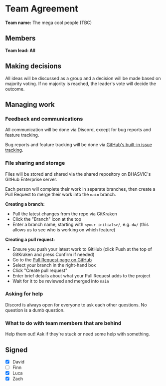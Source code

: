 # Team Agreement

**Team name:** The mega cool people (TBC)

## Members

**Team lead: All**



## Making decisions

All ideas will be discussed as a group and a decision will be made based on majority voting. If no majority is reached, the leader's vote will decide the outcome.

## Managing work

### Feedback and communications

All communication will be done via Discord, except for bug reports and feature tracking.

Bug reports and feature tracking will be done via [GitHub's built-in issue tracking](https://csgit.bhasvic.ac.uk/cool-people/animopoly/issues).

### File sharing and storage

Files will be stored and shared via the shared repository on BHASVIC's GitHub Enterprise server.

Each person will complete their work in separate branches, then create a Pull Request to merge their work into the `main` branch.

**Creating a branch:**

- Pull the latest changes from the repo via GitKraken
- Click the "Branch" icon at the top
- Enter a branch name, starting with `<your initials>/`, e.g. `dw/` (this allows us to see who is working on which feature)

**Creating a pull request:**

- Ensure you push your latest work to GitHub (click Push at the top of GitKraken and press Confirm if needed)
- Go to the [Pull Request page on GitHub](https://csgit.bhasvic.ac.uk/cool-people/animopoly/compare)
- Select your branch in the right-hand box
- Click "Create pull request"
- Enter brief details about what your Pull Request adds to the project
- Wait for it to be reviewed and merged into `main`

### Asking for help

Discord is always open for everyone to ask each other questions. No question is a dumb question.

### What to do with team members that are behind

Help them out! Ask if they're stuck or need some help with something.

## Signed

<!-- Put an 'x' in your box when you've read and agreed -->

- [x] David
- [ ] Finn
- [x] Luca
- [x] Zach
